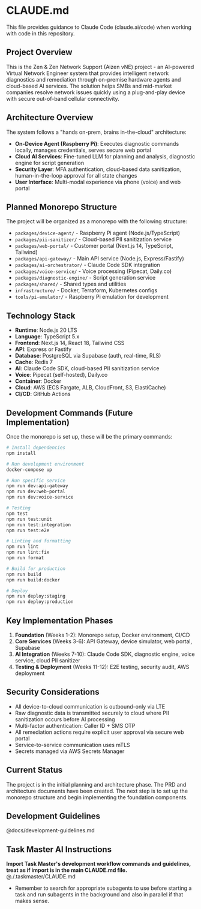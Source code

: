 # CLAUDE.md

This file provides guidance to Claude Code (claude.ai/code) when working with code in this repository.

## Project Overview

This is the Zen & Zen Network Support (Aizen vNE) project - an AI-powered Virtual Network Engineer system that provides intelligent network diagnostics and remediation through on-premise hardware agents and cloud-based AI services. The solution helps SMBs and mid-market companies resolve network issues quickly using a plug-and-play device with secure out-of-band cellular connectivity.

## Architecture Overview

The system follows a "hands on-prem, brains in-the-cloud" architecture:

- **On-Device Agent (Raspberry Pi)**: Executes diagnostic commands locally, manages credentials, serves secure web portal
- **Cloud AI Services**: Fine-tuned LLM for planning and analysis, diagnostic engine for script generation
- **Security Layer**: MFA authentication, cloud-based data sanitization, human-in-the-loop approval for all state changes
- **User Interface**: Multi-modal experience via phone (voice) and web portal

## Planned Monorepo Structure

The project will be organized as a monorepo with the following structure:

- `packages/device-agent/` - Raspberry Pi agent (Node.js/TypeScript)
- `packages/pii-sanitizer/` - Cloud-based PII sanitization service
- `packages/web-portal/` - Customer portal (Next.js 14, TypeScript, Tailwind)
- `packages/api-gateway/` - Main API service (Node.js, Express/Fastify)
- `packages/ai-orchestrator/` - Claude Code SDK integration
- `packages/voice-service/` - Voice processing (Pipecat, Daily.co)
- `packages/diagnostic-engine/` - Script generation service
- `packages/shared/` - Shared types and utilities
- `infrastructure/` - Docker, Terraform, Kubernetes configs
- `tools/pi-emulator/` - Raspberry Pi emulation for development

## Technology Stack

- **Runtime**: Node.js 20 LTS
- **Language**: TypeScript 5.x
- **Frontend**: Next.js 14, React 18, Tailwind CSS
- **API**: Express or Fastify
- **Database**: PostgreSQL via Supabase (auth, real-time, RLS)
- **Cache**: Redis 7
- **AI**: Claude Code SDK, cloud-based PII sanitization service
- **Voice**: Pipecat (self-hosted), Daily.co
- **Container**: Docker
- **Cloud**: AWS (ECS Fargate, ALB, CloudFront, S3, ElastiCache)
- **CI/CD**: GitHub Actions

## Development Commands (Future Implementation)

Once the monorepo is set up, these will be the primary commands:

```bash
# Install dependencies
npm install

# Run development environment
docker-compose up

# Run specific service
npm run dev:api-gateway
npm run dev:web-portal
npm run dev:voice-service

# Testing
npm test
npm run test:unit
npm run test:integration
npm run test:e2e

# Linting and formatting
npm run lint
npm run lint:fix
npm run format

# Build for production
npm run build
npm run build:docker

# Deploy
npm run deploy:staging
npm run deploy:production
```

## Key Implementation Phases

1. **Foundation** (Weeks 1-2): Monorepo setup, Docker environment, CI/CD
2. **Core Services** (Weeks 3-6): API Gateway, device simulator, web portal, Supabase
3. **AI Integration** (Weeks 7-10): Claude Code SDK, diagnostic engine, voice service, cloud PII sanitizer
4. **Testing & Deployment** (Weeks 11-12): E2E testing, security audit, AWS deployment

## Security Considerations

- All device-to-cloud communication is outbound-only via LTE
- Raw diagnostic data is transmitted securely to cloud where PII sanitization occurs before AI processing
- Multi-factor authentication: Caller ID + SMS OTP
- All remediation actions require explicit user approval via secure web portal
- Service-to-service communication uses mTLS
- Secrets managed via AWS Secrets Manager

## Current Status

The project is in the initial planning and architecture phase. The PRD and architecture documents have been created. The next step is to set up the monorepo structure and begin implementing the foundation components.

## Development Guidelines

@docs/development-guidelines.md

## Task Master AI Instructions
**Import Task Master's development workflow commands and guidelines, treat as if import is in the main CLAUDE.md file.**
@./.taskmaster/CLAUDE.md

- Remember to search for appropriate subagents to use before starting a task and run subagents in the background and also in parallel if that makes sense.